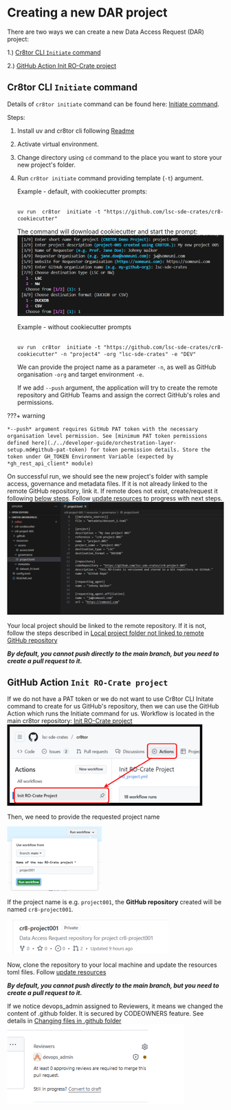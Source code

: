 # Creating a new DAR project

There are two ways we can create a new Data Access Request (DAR) project:

1.) [Cr8tor CLI `Initiate` command](#cr8tor-cli-initiate-command)

2.) [GitHub Action Init RO-Crate project](#github-action-init-ro-crate-project)

## Cr8tor CLI `Initiate` command

Details of `cr8tor initiate` command can be found here: [Initiate command](./../cr8tor-cli/commands.md#initiate-project).

Steps:

1. Install uv and cr8tor cli following [Readme](https://github.com/lsc-sde-crates/cr8tor/blob/main/README.md)
2. Activate virtual environment.
3. Change directory using `cd` command to the place you want to store your new project's folder.
4. Run `cr8tor initiate` command providing template (`-t`) argument.

   Example - default, with cookiecutter prompts:

   ```text

   uv run  cr8tor  initiate -t "https://github.com/lsc-sde-crates/cr8-cookiecutter"

   ```

   The command will download cookiecutter and start the prompt:
   ![alt text](./../assets/screenshots/cr8tor_cli_prompts.png)

   Example - without cookiecutter prompts

   ```text

   uv run  cr8tor  initiate -t "https://github.com/lsc-sde-crates/cr8-cookiecutter" -n "project4" -org "lsc-sde-crates" -e "DEV"

   ```

   We can provide the project name as a parameter `-n`, as well as GitHub organisation `-org` and target environment `-e`.

   If we add `--push` argument, the application will try to create the remote repository and GitHub Teams and assign the correct GitHub's roles and permissions.

???+ warning

    *--push* argument requires GitHub PAT token with the necessary organisation level permission. See [minimum PAT token permissions defined here](./../developer-guide/orchestration-layer-setup.md#github-pat-token) for token permission details. Store the token under GH_TOKEN Environment Variable (expected by *gh_rest_api_client* module)


   On successful run, we should see the new project's folder with sample access, governance and metadata files. If it is not already linked to the remote GitHub repository, link it. If remote does not exist, create/request it following [below steps](#github-action-init-ro-crate-project).
   Follow [update resources](update-resources-files.md) to progress with next steps.
   ![alt text](./../assets/screenshots/project_repo_after_initiate.png)

Your local project should be linked to the remote repository. If it is not, follow the steps described in [Local project folder not linked to remote GitHub repository](troubleshooting.md#local-project-folder-not-linked-to-remote-github-repository)

***By default, you cannot push directly to the main branch, but you need to create a pull request to it.***

## GitHub Action `Init RO-Crate project`

If we do not have a PAT token or we do not want to use Cr8tor CLI Initate command to create for us GitHub's repository, then we can use the GitHub Action which runs the Initiate command for us.
Workflow is located in the main cr8tor repository: [Init RO-Crate project](https://github.com/lsc-sde-crates/cr8tor/actions/workflows/init_project.yml)
![alt text](./../assets/screenshots/cr8tor_workflow_init_1.png)

Then, we need to provide the requested project name

![alt text](./../assets/screenshots/cr8tor_workflow_init_2.png)

If the project name is e.g. `project001`, the **GitHub repository** created will be named `cr8-project001`.

![alt text](./../assets/screenshots/repository_1.png)

Now, clone the repository to your local machine and update the resources toml files. Follow [update resources](update-resources-files.md)

***By default, you cannot push directly to the main branch, but you need to create a pull request to it.***

If we notice devops_admin assigned to Reviewers, it means we changed the content of .github folder. It is secured by CODEOWNERS feature. See details in [Changing files in .github folder](./troubleshooting.md#changing-files-in-github-folder)
![alt text](./../assets/screenshots/project_pull_request_codeowners_review_required_2.png)

